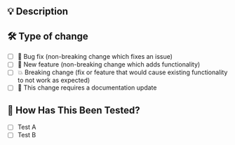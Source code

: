 ## :bulb: Description
<!--
Please include a summary of the changes and which issue is fixed. Please also include relevant motivation and context.
-->

## :hammer_and_wrench: Type of change
<!--
Please delete options that are not relevant.
-->

- [ ] :bug: Bug fix (non-breaking change which fixes an issue)
- [ ] :gift: New feature (non-breaking change which adds functionality)
- [ ] :boom: Breaking change (fix or feature that would cause existing functionality to not work as expected)
- [ ] :book: This change requires a documentation update

## :microscope: How Has This Been Tested?
<!--
Please describe the tests that you ran to verify your changes. Provide instructions so we can reproduce. Please also list any relevant details for your test configuration
-->

- [ ] Test A
- [ ] Test B
